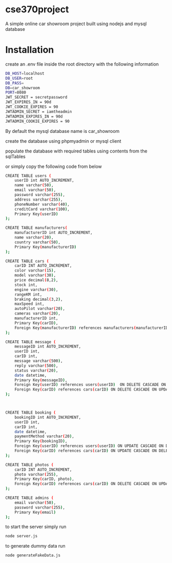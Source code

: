 # cse370project
A simple online car showroom project built using nodejs and mysql database


# Installation
create an .env file inside the root directory with the following information

```sh
DB_HOST=localhost
DB_USER=root
DB_PASS=
DB=car_showroom
PORT=8080
JWT_SECRET = secretpassword
JWT_EXPIRES_IN = 90d
JWT_COOKIE_EXPIRES = 90
JWTADMIN_SECRET = iamtheadmin
JWTADMIN_EXPIRES_IN = 90d
JWTADMIN_COOKIE_EXPIRES = 90
```
By default the mysql database name is car_showroom

create the database using phpmyadmin or mysql client 

populate the database with required tables using contents from the sqlTables

or simply copy the following code from below

```sh
CREATE TABLE users (
    userID int AUTO_INCREMENT,
    name varchar(50),
    email varchar(50),
    password varchar(255),
    address varchar(255),
    phoneNumber varchar(40),
    creditCard varchar(100),
    Primary Key(userID)
);

CREATE TABLE manufacturers(
    manufacturerID int AUTO_INCREMENT,
    name varchar(20),
    country varchar(50),
    Primary Key(manufacturerID)
);

CREATE TABLE cars (
    carID INT AUTO_INCREMENT,
    color varchar(15),
    model varchar(30),
    price decimal(8,2),
    stock int,
    engine varchar(30),
    rangeKM int,
    braking decimal(3,2),
    maxSpeed int,
    autoPilot varchar(20),
    cameras varchar(20),
    manufacturerID int,
    Primary Key(carID),
    Foreign Key(manufacturerID) references manufacturers(manufacturerID) ON DELETE CASCADE ON UPDATE CASCADE
);

CREATE TABLE message (
    messageID int AUTO_INCREMENT,
    userID int,
    carID int,
    message varchar(500),
    reply varchar(500),
    status varchar(20),
    date datetime,
    Primary Key(messageID),
    Foreign Key(userID) references users(userID)  ON DELETE CASCADE ON UPDATE CASCADE,
    Foreign Key(carID) references cars(carID) ON DELETE CASCADE ON UPDATE CASCADE
);



CREATE TABLE booking (
    bookingID int AUTO_INCREMENT,
    userID int,
    carID int,
    date datetime,
    paymentMethod varchar(20),
    Primary Key(bookingID),
    Foreign Key(userID) references users(userID) ON UPDATE CASCADE ON DELETE CASCADE,
    Foreign Key(carID) references cars(carID) ON UPDATE CASCADE ON DELETE CASCADE
);

CREATE TABLE photos (
    carID INT AUTO_INCREMENT,
    photo varchar(255),
    Primary Key(carID, photo),
    Foreign Key(carID) references cars(carID) ON DELETE CASCADE ON UPDATE CASCADE
);

CREATE TABLE admins (
    email varchar(50),
    password varchar(255),
    Primary Key(email)
);
```

to start the server simply run

```sh
node server.js
```

to generate dummy data run

```sh
node generateFakeData.js
```